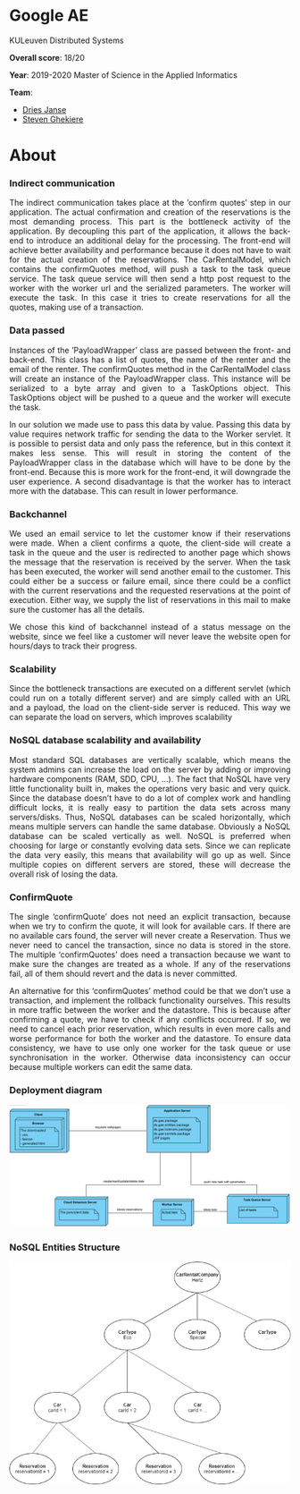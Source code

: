 # Google AE
KULeuven Distributed Systems

**Overall score**: 18/20

**Year**: 2019-2020 Master of Science in the Applied Informatics

**Team**:
* [Dries Janse](https://github.com/r0627054)
* [Steven Ghekiere](https://github.com/StevenGhe)

# About

### Indirect communication

<p align="justify">
The indirect communication takes place at the ’confirm quotes’ step in our application. The
actual confirmation and creation of the reservations is the most demanding process. This part is
the bottleneck activity of the application. By decoupling this part of the application, it allows
the back-end to introduce an additional delay for the processing. The front-end will achieve
better availability and performance because it does not have to wait for the actual creation of the
reservations. The CarRentalModel, which contains the confirmQuotes method, will push a task to
the task queue service. The task queue service will then send a http post request to the worker
with the worker url and the serialized parameters. The worker will execute the task. In this case it
tries to create reservations for all the quotes, making use of a transaction.
</p>

### Data passed

<p align="justify">
Instances of the ’PayloadWrapper’ class are passed between the front- and back-end. This class has
a list of quotes, the name of the renter and the email of the renter. The confirmQuotes method in
the CarRentalModel class will create an instance of the PayloadWrapper class. This instance will
be serialized to a byte array and given to a TaskOptions object. This TaskOptions object will be
pushed to a queue and the worker will execute the task.
</p>
  
<p align="justify">
In our solution we made use to pass this data by value. Passing this data by value requires
network traffic for sending the data to the Worker servlet. It is possible to persist data and only
pass the reference, but in this context it makes less sense. This will result in storing the content of
the PayloadWrapper class in the database which will have to be done by the front-end. Because
this is more work for the front-end, it will downgrade the user experience. A second disadvantage
is that the worker has to interact more with the database. This can result in lower performance.
</p>

### Backchannel

<p align="justify">
We used an email service to let the customer know if their reservations were made. When a
client confirms a quote, the client-side will create a task in the queue and the user is redirected
to another page which shows the message that the reservation is received by the server. When
the task has been executed, the worker will send another email to the customer. This could either
be a success or failure email, since there could be a conflict with the current reservations and the
requested reservations at the point of execution. Either way, we supply the list of reservations in
this mail to make sure the customer has all the details.
</p>

<p align="justify">
We chose this kind of backchannel instead of a status message on the website, since we feel
like a customer will never leave the website open for hours/days to track their progress.
</p>

### Scalability

<p align="justify">
Since the bottleneck transactions are executed on a different servlet (which could run on a totally
different server) and are simply called with an URL and a payload, the load on the client-side
server is reduced. This way we can separate the load on servers, which improves scalability
</p>

### NoSQL database scalability and availability

<p align="justify">
Most standard SQL databases are vertically scalable, which means the system admins can increase
the load on the server by adding or improving hardware components (RAM, SDD, CPU, ...). The
fact that NoSQL have very little functionality built in, makes the operations very basic and very
quick. Since the database doesn’t have to do a lot of complex work and handling difficult locks, it
is really easy to partition the data sets across many servers/disks. Thus, NoSQL databases can
be scaled horizontally, which means multiple servers can handle the same database. Obviously a
NoSQL database can be scaled vertically as well. NoSQL is preferred when choosing for large or
constantly evolving data sets.
Since we can replicate the data very easily, this means that availability will go up as well. Since
multiple copies on different servers are stored, these will decrease the overall risk of losing the data.
</p>

### ConfirmQuote

<p align="justify">
The single ‘confirmQuote’ does not need an explicit transaction, because when we try to confirm
the quote, it will look for available cars. If there are no available cars found, the server will never
create a Reservation. Thus we never need to cancel the transaction, since no data is stored in the
store. The multiple ‘confirmQuotes’ does need a transaction because we want to make sure the
changes are treated as a whole. If any of the reservations fail, all of them should revert and the
data is never committed.
</p>

<p align="justify">
An alternative for this ‘confirmQuotes’ method could be that we don’t use a transaction, and
implement the rollback functionality ourselves. This results in more traffic between the worker
and the datastore. This is because after confirming a quote, we have to check if any conflicts
occurred. If so, we need to cancel each prior reservation, which results in even more calls and
worse performance for both the worker and the datastore. To ensure data consistency, we have
to use only one worker for the task queue or use synchronisation in the worker. Otherwise data
inconsistency can occur because multiple workers can edit the same data.
</p>
  
### Deployment diagram

<p align="center"><img src="report/GAE_opdracht_2_deployment.png" ></p>

### NoSQL Entities Structure
<p align="center"><img src="report/GAE_opdracht_2_structure.jpg" ></p>

  
